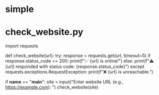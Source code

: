 # simple
# check_website.py

import requests

def check_website(url):
    try:
        response = requests.get(url, timeout=5)
        if response.status_code == 200:
            print(f"✅ {url} is online!")
        else:
            print(f"⚠️ {url} responded with status code: {response.status_code}")
    except requests.exceptions.RequestException:
        print(f"❌ {url} is unreachable.")

if __name__ == "__main__":
    site = input("Enter website URL (e.g., https://example.com): ")
    check_website(site)
